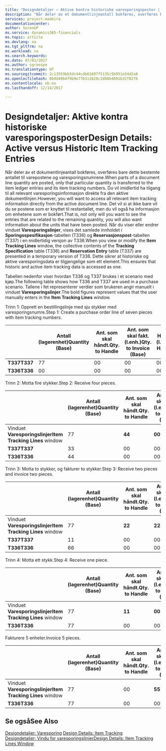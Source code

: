 ```yaml
---
title: "Designdetaljer – Aktive kontra historiske varesporingsposter | Microsoft-dokumentasjon"
description: "Når deler av et dokumentlinjeantall bokføres, overføres bare dette bestemte antallet til varepostene og varesporingsnumrene. Du vil imidlertid ha tilgang til all relevant varesporingsinformasjon direkte fra den aktive dokumentlinjen. Det vil si at ikke bare vil du se postene som er knyttet til restantallet, men du vil også ha informasjon om enhetene som er bokført. Når du viser eller endrer vinduet **Varesporingslinjer**, vises det samlede innholdet i **Sporingsspesifikasjon**-tabellen (T336) og **Reservasjonspost**-tabellen (T337) i en midlertidig versjon av T336. Dette sikrer at historiske og aktive varesporingsdata er tilgjengelige som ett element."
services: project-madeira
documentationcenter: 
author: SorenGP
ms.service: dynamics365-financials
ms.topic: article
ms.devlang: na
ms.tgt_pltfrm: na
ms.workload: na
ms.search.keywords: 
ms.date: 07/01/2017
ms.author: sgroespe
ms.translationtype: HT
ms.sourcegitcommit: 2c13559bb3dc44cdb61697f5135c5b931e34d2a8
ms.openlocfilehash: 0b0d49b4f9b9e77b311628c2d88b4891b32f8276
ms.contentlocale: nb-no
ms.lasthandoff: 12/14/2017

---
```

# <a name="design-details-active-versus-historic-item-tracking-entries"></a><span data-ttu-id="b669f-107">Designdetaljer: Aktive kontra historiske varesporingsposter</span><span class="sxs-lookup"><span data-stu-id="b669f-107">Design Details: Active versus Historic Item Tracking Entries</span></span>
<span data-ttu-id="b669f-108">Når deler av et dokumentlinjeantall bokføres, overføres bare dette bestemte antallet til varepostene og varesporingsnumrene.</span><span class="sxs-lookup"><span data-stu-id="b669f-108">When parts of a document line quantity are posted, only that particular quantity is transferred to the item ledger entries and its item tracking numbers.</span></span> <span data-ttu-id="b669f-109">Du vil imidlertid ha tilgang til all relevant varesporingsinformasjon direkte fra den aktive dokumentlinjen.</span><span class="sxs-lookup"><span data-stu-id="b669f-109">However, you will want to access all relevant item tracking information directly from the active document line.</span></span> <span data-ttu-id="b669f-110">Det vil si at ikke bare vil du se postene som er knyttet til restantallet, men du vil også ha informasjon om enhetene som er bokført.</span><span class="sxs-lookup"><span data-stu-id="b669f-110">That is, not only will you want to see the entries that are related to the remaining quantity, you will also want information about the units that have been posted.</span></span> <span data-ttu-id="b669f-111">Når du viser eller endrer vinduet **Varesporingslinjer**, vises det samlede innholdet i **Sporingsspesifikasjon**-tabellen (T336) og **Reservasjonspost**-tabellen (T337) i en midlertidig versjon av T336.</span><span class="sxs-lookup"><span data-stu-id="b669f-111">When you view or modify the **Item Tracking Lines** window, the collective contents of the **Tracking Specification** table (T336) and **Reservation Entry** table (T337) are presented in a temporary version of T336.</span></span> <span data-ttu-id="b669f-112">Dette sikrer at historiske og aktive varesporingsdata er tilgjengelige som ett element.</span><span class="sxs-lookup"><span data-stu-id="b669f-112">This ensures that historic and active item tracking data is accessed as one.</span></span>  

 <span data-ttu-id="b669f-113">Tabellen nedenfor viser hvordan T336 og T337 brukes i et scenario med kjøp.</span><span class="sxs-lookup"><span data-stu-id="b669f-113">The following table shows how T336 and T337 are used in a purchase scenario.</span></span> <span data-ttu-id="b669f-114">Tallene i fet representerer verdier som brukeren angir manuelt i vinduet **Varesporingslinjer**.</span><span class="sxs-lookup"><span data-stu-id="b669f-114">The bold figures represent values that the user manually enters in the **Item Tracking Lines** window.</span></span>  

 <span data-ttu-id="b669f-115">Trinn 1: Opprett en bestillingslinje med sju stykker med varesporingsnumre.</span><span class="sxs-lookup"><span data-stu-id="b669f-115">Step 1: Create a purchase order line of seven pieces with item tracking numbers.</span></span>  

||<span data-ttu-id="b669f-116">**Antall (lagerenhet)**</span><span class="sxs-lookup"><span data-stu-id="b669f-116">**Quantity (Base)**</span></span>|<span data-ttu-id="b669f-117">**Ant. som skal håndt.**</span><span class="sxs-lookup"><span data-stu-id="b669f-117">**Qty. to Handle**</span></span>|<span data-ttu-id="b669f-118">**Ant. som skal fakt. (l.enh.)**</span><span class="sxs-lookup"><span data-stu-id="b669f-118">**Qty. to Invoice (Base)**</span></span>|<span data-ttu-id="b669f-119">**Håndtert antall (l.enh.)**</span><span class="sxs-lookup"><span data-stu-id="b669f-119">**Quantity Handled (Base)**</span></span>|<span data-ttu-id="b669f-120">**Fakturert antall (l.enh.)**</span><span class="sxs-lookup"><span data-stu-id="b669f-120">**Quantity Invoiced (Base)**</span></span>|  
|-|----------------------------------------------|--------------------------------------------|------------------------------------------------------|-------------------------------------------------------|--------------------------------------------------------|  
|<span data-ttu-id="b669f-121">**T337**</span><span class="sxs-lookup"><span data-stu-id="b669f-121">**T337**</span></span>|<span data-ttu-id="b669f-122">7</span><span class="sxs-lookup"><span data-stu-id="b669f-122">7</span></span>|<span data-ttu-id="b669f-123">0</span><span class="sxs-lookup"><span data-stu-id="b669f-123">0</span></span>|<span data-ttu-id="b669f-124">0</span><span class="sxs-lookup"><span data-stu-id="b669f-124">0</span></span>|<span data-ttu-id="b669f-125">0</span><span class="sxs-lookup"><span data-stu-id="b669f-125">0</span></span>|<span data-ttu-id="b669f-126">0</span><span class="sxs-lookup"><span data-stu-id="b669f-126">0</span></span>|  
|<span data-ttu-id="b669f-127">**T336**</span><span class="sxs-lookup"><span data-stu-id="b669f-127">**T336**</span></span>|<span data-ttu-id="b669f-128">0</span><span class="sxs-lookup"><span data-stu-id="b669f-128">0</span></span>|<span data-ttu-id="b669f-129">0</span><span class="sxs-lookup"><span data-stu-id="b669f-129">0</span></span>|<span data-ttu-id="b669f-130">0</span><span class="sxs-lookup"><span data-stu-id="b669f-130">0</span></span>|<span data-ttu-id="b669f-131">0</span><span class="sxs-lookup"><span data-stu-id="b669f-131">0</span></span>|<span data-ttu-id="b669f-132">0</span><span class="sxs-lookup"><span data-stu-id="b669f-132">0</span></span>|  

 <span data-ttu-id="b669f-133">Trinn 2: Motta fire stykker.</span><span class="sxs-lookup"><span data-stu-id="b669f-133">Step 2: Receive four pieces.</span></span>  

||<span data-ttu-id="b669f-134">**Antall (lagerenhet)**</span><span class="sxs-lookup"><span data-stu-id="b669f-134">**Quantity (Base)**</span></span>|<span data-ttu-id="b669f-135">**Ant. som skal håndt.**</span><span class="sxs-lookup"><span data-stu-id="b669f-135">**Qty. to Handle**</span></span>|<span data-ttu-id="b669f-136">**Ant. som skal fakt. (l.enh.)**</span><span class="sxs-lookup"><span data-stu-id="b669f-136">**Qty. to Invoice (Base)**</span></span>|<span data-ttu-id="b669f-137">**Håndtert antall (l.enh.)**</span><span class="sxs-lookup"><span data-stu-id="b669f-137">**Quantity Handled (Base)**</span></span>|<span data-ttu-id="b669f-138">**Fakturert antall (l.enh.)**</span><span class="sxs-lookup"><span data-stu-id="b669f-138">**Quantity Invoiced (Base)**</span></span>|  
|-|----------------------------------------------|--------------------------------------------|------------------------------------------------------|-------------------------------------------------------|--------------------------------------------------------|  
|<span data-ttu-id="b669f-139">Vinduet **Varesporingslinjer**</span><span class="sxs-lookup"><span data-stu-id="b669f-139">**Item Tracking Lines** window</span></span>|<span data-ttu-id="b669f-140">7</span><span class="sxs-lookup"><span data-stu-id="b669f-140">7</span></span>|<span data-ttu-id="b669f-141">**4**</span><span class="sxs-lookup"><span data-stu-id="b669f-141">**4**</span></span>|<span data-ttu-id="b669f-142">**0**</span><span class="sxs-lookup"><span data-stu-id="b669f-142">**0**</span></span>|<span data-ttu-id="b669f-143">0</span><span class="sxs-lookup"><span data-stu-id="b669f-143">0</span></span>|<span data-ttu-id="b669f-144">0</span><span class="sxs-lookup"><span data-stu-id="b669f-144">0</span></span>|  
|<span data-ttu-id="b669f-145">**T337**</span><span class="sxs-lookup"><span data-stu-id="b669f-145">**T337**</span></span>|<span data-ttu-id="b669f-146">3</span><span class="sxs-lookup"><span data-stu-id="b669f-146">3</span></span>|<span data-ttu-id="b669f-147">0</span><span class="sxs-lookup"><span data-stu-id="b669f-147">0</span></span>|<span data-ttu-id="b669f-148">0</span><span class="sxs-lookup"><span data-stu-id="b669f-148">0</span></span>|<span data-ttu-id="b669f-149">0</span><span class="sxs-lookup"><span data-stu-id="b669f-149">0</span></span>|<span data-ttu-id="b669f-150">0</span><span class="sxs-lookup"><span data-stu-id="b669f-150">0</span></span>|  
|<span data-ttu-id="b669f-151">**T336**</span><span class="sxs-lookup"><span data-stu-id="b669f-151">**T336**</span></span>|<span data-ttu-id="b669f-152">4</span><span class="sxs-lookup"><span data-stu-id="b669f-152">4</span></span>|<span data-ttu-id="b669f-153">0</span><span class="sxs-lookup"><span data-stu-id="b669f-153">0</span></span>|<span data-ttu-id="b669f-154">0</span><span class="sxs-lookup"><span data-stu-id="b669f-154">0</span></span>|<span data-ttu-id="b669f-155">4</span><span class="sxs-lookup"><span data-stu-id="b669f-155">4</span></span>|<span data-ttu-id="b669f-156">0</span><span class="sxs-lookup"><span data-stu-id="b669f-156">0</span></span>|  

 <span data-ttu-id="b669f-157">Trinn 3: Motta to stykker, og fakturer to stykker.</span><span class="sxs-lookup"><span data-stu-id="b669f-157">Step 3: Receive two pieces and invoice two pieces.</span></span>  

||<span data-ttu-id="b669f-158">**Antall (lagerenhet)**</span><span class="sxs-lookup"><span data-stu-id="b669f-158">**Quantity (Base)**</span></span>|<span data-ttu-id="b669f-159">**Ant. som skal håndt.**</span><span class="sxs-lookup"><span data-stu-id="b669f-159">**Qty. to Handle**</span></span>|<span data-ttu-id="b669f-160">**Ant. som skal fakt. (l.enh.)**</span><span class="sxs-lookup"><span data-stu-id="b669f-160">**Qty. to Invoice (Base)**</span></span>|<span data-ttu-id="b669f-161">**Håndtert antall (l.enh.)**</span><span class="sxs-lookup"><span data-stu-id="b669f-161">**Quantity Handled (Base)**</span></span>|<span data-ttu-id="b669f-162">**Fakturert antall (l.enh.)**</span><span class="sxs-lookup"><span data-stu-id="b669f-162">**Quantity Invoiced (Base)**</span></span>|  
|-|----------------------------------------------|--------------------------------------------|------------------------------------------------------|-------------------------------------------------------|--------------------------------------------------------|  
|<span data-ttu-id="b669f-163">Vinduet **Varesporingslinjer**</span><span class="sxs-lookup"><span data-stu-id="b669f-163">**Item Tracking Lines** window</span></span>|<span data-ttu-id="b669f-164">7</span><span class="sxs-lookup"><span data-stu-id="b669f-164">7</span></span>|<span data-ttu-id="b669f-165">**2**</span><span class="sxs-lookup"><span data-stu-id="b669f-165">**2**</span></span>|<span data-ttu-id="b669f-166">**2**</span><span class="sxs-lookup"><span data-stu-id="b669f-166">**2**</span></span>|<span data-ttu-id="b669f-167">4</span><span class="sxs-lookup"><span data-stu-id="b669f-167">4</span></span>|<span data-ttu-id="b669f-168">0</span><span class="sxs-lookup"><span data-stu-id="b669f-168">0</span></span>|  
|<span data-ttu-id="b669f-169">**T337**</span><span class="sxs-lookup"><span data-stu-id="b669f-169">**T337**</span></span>|<span data-ttu-id="b669f-170">1</span><span class="sxs-lookup"><span data-stu-id="b669f-170">1</span></span>|<span data-ttu-id="b669f-171">0</span><span class="sxs-lookup"><span data-stu-id="b669f-171">0</span></span>|<span data-ttu-id="b669f-172">0</span><span class="sxs-lookup"><span data-stu-id="b669f-172">0</span></span>|<span data-ttu-id="b669f-173">0</span><span class="sxs-lookup"><span data-stu-id="b669f-173">0</span></span>|<span data-ttu-id="b669f-174">0</span><span class="sxs-lookup"><span data-stu-id="b669f-174">0</span></span>|  
|<span data-ttu-id="b669f-175">**T336**</span><span class="sxs-lookup"><span data-stu-id="b669f-175">**T336**</span></span>|<span data-ttu-id="b669f-176">6</span><span class="sxs-lookup"><span data-stu-id="b669f-176">6</span></span>|<span data-ttu-id="b669f-177">0</span><span class="sxs-lookup"><span data-stu-id="b669f-177">0</span></span>|<span data-ttu-id="b669f-178">0</span><span class="sxs-lookup"><span data-stu-id="b669f-178">0</span></span>|<span data-ttu-id="b669f-179">6</span><span class="sxs-lookup"><span data-stu-id="b669f-179">6</span></span>|<span data-ttu-id="b669f-180">2</span><span class="sxs-lookup"><span data-stu-id="b669f-180">2</span></span>|  

 <span data-ttu-id="b669f-181">Trinn 4: Motta ett stykk.</span><span class="sxs-lookup"><span data-stu-id="b669f-181">Step 4: Receive one piece.</span></span>  

||<span data-ttu-id="b669f-182">**Antall (lagerenhet)**</span><span class="sxs-lookup"><span data-stu-id="b669f-182">**Quantity (Base)**</span></span>|<span data-ttu-id="b669f-183">**Ant. som skal håndt.**</span><span class="sxs-lookup"><span data-stu-id="b669f-183">**Qty. to Handle**</span></span>|<span data-ttu-id="b669f-184">**Ant. som skal fakt. (l.enh.)**</span><span class="sxs-lookup"><span data-stu-id="b669f-184">**Qty. to Invoice (Base)**</span></span>|<span data-ttu-id="b669f-185">**Håndtert antall (l.enh.)**</span><span class="sxs-lookup"><span data-stu-id="b669f-185">**Quantity Handled (Base)**</span></span>|<span data-ttu-id="b669f-186">**Fakturert antall (l.enh.)**</span><span class="sxs-lookup"><span data-stu-id="b669f-186">**Quantity Invoiced (Base)**</span></span>|  
|-|----------------------------------------------|--------------------------------------------|------------------------------------------------------|-------------------------------------------------------|--------------------------------------------------------|  
|<span data-ttu-id="b669f-187">Vinduet **Varesporingslinjer**</span><span class="sxs-lookup"><span data-stu-id="b669f-187">**Item Tracking Lines** window</span></span>|<span data-ttu-id="b669f-188">7</span><span class="sxs-lookup"><span data-stu-id="b669f-188">7</span></span>|<span data-ttu-id="b669f-189">**1**</span><span class="sxs-lookup"><span data-stu-id="b669f-189">**1**</span></span>|<span data-ttu-id="b669f-190">**0**</span><span class="sxs-lookup"><span data-stu-id="b669f-190">**0**</span></span>|<span data-ttu-id="b669f-191">6</span><span class="sxs-lookup"><span data-stu-id="b669f-191">6</span></span>|<span data-ttu-id="b669f-192">2</span><span class="sxs-lookup"><span data-stu-id="b669f-192">2</span></span>|  
|<span data-ttu-id="b669f-193">**T336**</span><span class="sxs-lookup"><span data-stu-id="b669f-193">**T336**</span></span>|<span data-ttu-id="b669f-194">7</span><span class="sxs-lookup"><span data-stu-id="b669f-194">7</span></span>|<span data-ttu-id="b669f-195">0</span><span class="sxs-lookup"><span data-stu-id="b669f-195">0</span></span>|<span data-ttu-id="b669f-196">0</span><span class="sxs-lookup"><span data-stu-id="b669f-196">0</span></span>|<span data-ttu-id="b669f-197">7</span><span class="sxs-lookup"><span data-stu-id="b669f-197">7</span></span>|<span data-ttu-id="b669f-198">2</span><span class="sxs-lookup"><span data-stu-id="b669f-198">2</span></span>|  

 <span data-ttu-id="b669f-199">Fakturere 5 enheter.</span><span class="sxs-lookup"><span data-stu-id="b669f-199">Invoice 5 pieces.</span></span>  

||<span data-ttu-id="b669f-200">**Antall (lagerenhet)**</span><span class="sxs-lookup"><span data-stu-id="b669f-200">**Quantity (Base)**</span></span>|<span data-ttu-id="b669f-201">**Ant. som skal håndt.**</span><span class="sxs-lookup"><span data-stu-id="b669f-201">**Qty. to Handle**</span></span>|<span data-ttu-id="b669f-202">**Ant. som skal fakt. (l.enh.)**</span><span class="sxs-lookup"><span data-stu-id="b669f-202">**Qty. to Invoice (Base)**</span></span>|<span data-ttu-id="b669f-203">**Håndtert antall (l.enh.)**</span><span class="sxs-lookup"><span data-stu-id="b669f-203">**Quantity Handled (Base)**</span></span>|<span data-ttu-id="b669f-204">**Fakturert antall (l.enh.)**</span><span class="sxs-lookup"><span data-stu-id="b669f-204">**Quantity Invoiced (Base)**</span></span>|  
|-|----------------------------------------------|--------------------------------------------|------------------------------------------------------|-------------------------------------------------------|--------------------------------------------------------|  
|<span data-ttu-id="b669f-205">Vinduet **Varesporingslinjer**</span><span class="sxs-lookup"><span data-stu-id="b669f-205">**Item Tracking Lines** window</span></span>|<span data-ttu-id="b669f-206">7</span><span class="sxs-lookup"><span data-stu-id="b669f-206">7</span></span>|<span data-ttu-id="b669f-207">0</span><span class="sxs-lookup"><span data-stu-id="b669f-207">0</span></span>|<span data-ttu-id="b669f-208">**5**</span><span class="sxs-lookup"><span data-stu-id="b669f-208">**5**</span></span>|<span data-ttu-id="b669f-209">7</span><span class="sxs-lookup"><span data-stu-id="b669f-209">7</span></span>|<span data-ttu-id="b669f-210">2</span><span class="sxs-lookup"><span data-stu-id="b669f-210">2</span></span>|  
|<span data-ttu-id="b669f-211">**T336**</span><span class="sxs-lookup"><span data-stu-id="b669f-211">**T336**</span></span>|<span data-ttu-id="b669f-212">7</span><span class="sxs-lookup"><span data-stu-id="b669f-212">7</span></span>|<span data-ttu-id="b669f-213">0</span><span class="sxs-lookup"><span data-stu-id="b669f-213">0</span></span>|<span data-ttu-id="b669f-214">0</span><span class="sxs-lookup"><span data-stu-id="b669f-214">0</span></span>|<span data-ttu-id="b669f-215">7</span><span class="sxs-lookup"><span data-stu-id="b669f-215">7</span></span>|<span data-ttu-id="b669f-216">7</span><span class="sxs-lookup"><span data-stu-id="b669f-216">7</span></span>|  

## <a name="see-also"></a><span data-ttu-id="b669f-217">Se også</span><span class="sxs-lookup"><span data-stu-id="b669f-217">See Also</span></span>  
 <span data-ttu-id="b669f-218">[Designdetaljer: Varesporing](design-details-item-tracking.md) </span><span class="sxs-lookup"><span data-stu-id="b669f-218">[Design Details: Item Tracking](design-details-item-tracking.md) </span></span>  
 [<span data-ttu-id="b669f-219">Designdetaljer: Vindu for varesporingslinjer</span><span class="sxs-lookup"><span data-stu-id="b669f-219">Design Details: Item Tracking Lines Window</span></span>](design-details-item-tracking-lines-window.md)

